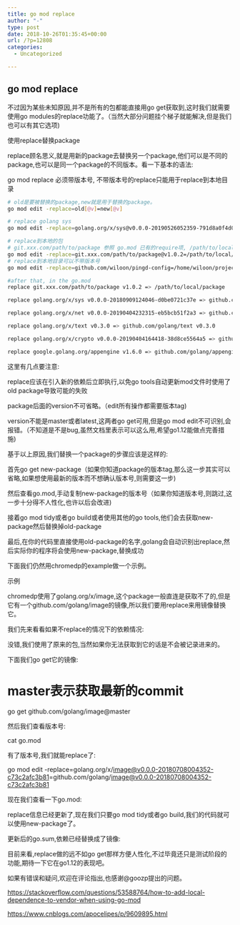 ```yaml
---
title: go mod replace
author: "-"
type: post
date: 2018-10-26T01:35:45+00:00
url: /?p=12808
categories:
  - Uncategorized

---
```

## go mod replace
不过因为某些未知原因,并不是所有的包都能直接用go get获取到,这时我们就需要使用go modules的replace功能了。（当然大部分问题挂个梯子就能解决,但是我们也可以有其它选项) 
  
使用replace替换package

replace顾名思义,就是用新的package去替换另一个package,他们可以是不同的package,也可以是同一个package的不同版本。看一下基本的语法: 
  
go mod replace 必须带版本号, 不带版本号的replace只能用于replace到本地目录

```bash
# old是要被替换的package,new就是用于替换的package。
go mod edit -replace=old[@v]=new[@v]

# replace golang sys
go mod edit -replace=golang.org/x/sys@v0.0.0-20190526052359-791d8a0f4d09=github.com/golang/sys@v0.0.0-20190526052359-791d8a0f4d09

# replace到本地的包
# git.xxx.com/path/to/package 参照 go.mod 已有的require项, /path/to/local/package 配置到有go.mod文件的那层目录 
go mod edit -replace=git.xxx.com/path/to/package@v1.0.2=/path/to/local/package
# replace到本地目录可以不带版本号
go mod edit -replace=github.com/wiloon/pingd-config=/home/wiloon/projects/pingd-config/

#after that, in the go.mod
replace git.xxx.com/path/to/package v1.0.2 => /path/to/local/package
```

```bash
replace golang.org/x/sys v0.0.0-20180909124046-d0be0721c37e => github.com/golang/sys v0.0.0-20180909124046-d0be0721c37e

replace golang.org/x/net v0.0.0-20190404232315-eb5bcb51f2a3 => github.com/golang/net v0.0.0-20190404232315-eb5bcb51f2a3

replace golang.org/x/text v0.3.0 => github.com/golang/text v0.3.0

replace golang.org/x/crypto v0.0.0-20190404164418-38d8ce5564a5 => github.com/golang/crypto v0.0.0-20190404164418-38d8ce5564a5

replace google.golang.org/appengine v1.6.0 => github.com/golang/appengine v1.6.0

```

这里有几点要注意: 
  
replace应该在引入新的依赖后立即执行,以免go tools自动更新mod文件时使用了old package导致可能的失败
  
package后面的version不可省略。（edit所有操作都需要版本tag) 
  
version不能是master或者latest,这两者go get可用,但是go mod edit不可识别,会报错。（不知道是不是bug,虽然文档里表示可以这么用,希望go1.12能做点完善措施) 
  
基于以上原因,我们替换一个package的步骤应该是这样的: 

首先go get new-package（如果你知道package的版本tag,那么这一步其实可以省略,如果想使用最新的版本而不想确认版本号,则需要这一步) 
  
然后查看go.mod,手动复制new-package的版本号（如果你知道版本号,则跳过,这一步十分得不人性化,也许以后会改进) 
  
接着go mod tidy或者go build或者使用其他的go tools,他们会去获取new-package然后替换掉old-package
  
最后,在你的代码里直接使用old-package的名字,golang会自动识别出replace,然后实际你的程序将会使用new-package,替换成功
  
下面我们仍然用chromedp的example做一个示例。

示例

chromedp使用了golang.org/x/image,这个package一般直连是获取不了的,但是它有一个github.com/golang/image的镜像,所以我们要用replace来用镜像替换它。

我们先来看看如果不replace的情况下的依赖情况: 

没错,我们使用了原来的包,当然如果你无法获取到它的话是不会被记录进来的。

下面我们go get它的镜像: 

# master表示获取最新的commit

go get github.com/golang/image@master
  
然后我们查看版本号: 

cat go.mod
  
有了版本号,我们就能replace了: 
  
go mod edit -replace=golang.org/x/image@v0.0.0-20180708004352-c73c2afc3b81=github.com/golang/image@v0.0.0-20180708004352-c73c2afc3b81
  
现在我们查看一下go.mod: 
  
replace信息已经更新了,现在我们只要go mod tidy或者go build,我们的代码就可以使用new-package了。
  
更新后的go.sum,依赖已经替换成了镜像: 
  
目前来看,replace做的远不如go get那样方便人性化,不过毕竟还只是测试阶段的功能,期待一下它在go1.12的表现吧。
  
如果有错误和疑问,欢迎在评论指出,也感谢@goozp提出的问题。

https://stackoverflow.com/questions/53588764/how-to-add-local-dependence-to-vendor-when-using-go-mod
  
https://www.cnblogs.com/apocelipes/p/9609895.html